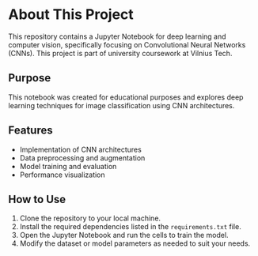 # About This Project

This repository contains a Jupyter Notebook for deep learning and computer vision, specifically focusing on Convolutional Neural Networks (CNNs). This project is part of university coursework at Vilnius Tech.

## Purpose

This notebook was created for educational purposes and explores deep learning techniques for image classification using CNN architectures.

## Features

- Implementation of CNN architectures
- Data preprocessing and augmentation
- Model training and evaluation
- Performance visualization

## How to Use

1. Clone the repository to your local machine.
2. Install the required dependencies listed in the `requirements.txt` file.
3. Open the Jupyter Notebook and run the cells to train the model.
4. Modify the dataset or model parameters as needed to suit your needs.

